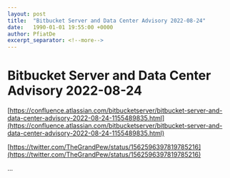 ```yaml
---
layout: post
title:  "Bitbucket Server and Data Center Advisory 2022-08-24"
date:   1990-01-01 19:55:00 +0000
author: PfiatDe
excerpt_separator: <!--more-->
---
```


# Bitbucket Server and Data Center Advisory 2022-08-24

[https://confluence.atlassian.com/bitbucketserver/bitbucket-server-and-data-center-advisory-2022-08-24-1155489835.html](https://confluence.atlassian.com/bitbucketserver/bitbucket-server-and-data-center-advisory-2022-08-24-1155489835.html)

[https://twitter.com/TheGrandPew/status/1562596397819785216](https://twitter.com/TheGrandPew/status/1562596397819785216)

...
<!--more-->
